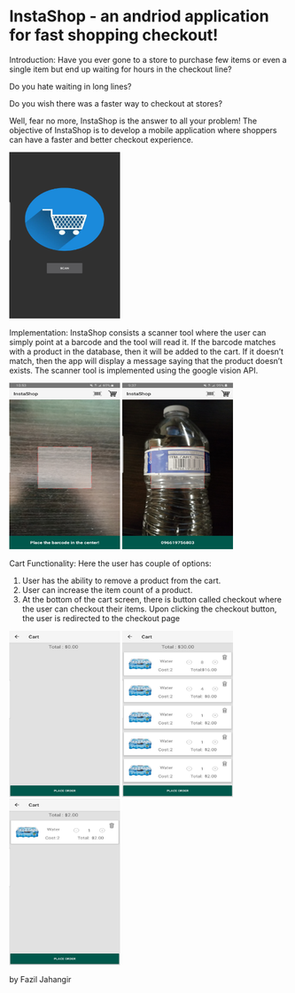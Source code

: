 # InstaShop - an andriod application for fast shopping checkout!

Introduction:
Have you ever gone to a store to purchase few items or even a single item but end up waiting for hours in the checkout line? 

Do you hate waiting in long lines?

Do you wish there was a faster way to checkout at stores? 

Well, fear no more, InstaShop is the answer to all your problem! 
The objective of InstaShop is to develop a mobile application where shoppers can have a faster and better checkout experience. 

<img src="https://github.com/Fazil-Jahangir/InstaShop/blob/master/InstaShop%20Documents/SmartSelect_20200502-133022_InstaShop.jpg?raw=true" width=200 height=300>

Implementation:
InstaShop consists a scanner tool where the user can simply point at a barcode and the tool will read it. If the barcode matches with a product in the database, then it will be added to the cart. If it doesn’t match, then the app will display a message saying that the product doesn’t exists. The scanner tool is implemented using the google vision API. 

<img src="https://github.com/Fazil-Jahangir/InstaShop/blob/master/InstaShop%20Documents/SmartSelect_20200501-105340_InstaShop.jpg?raw=true" width=200 height=300>                                 <img src="https://github.com/Fazil-Jahangir/InstaShop/blob/master/InstaShop%20Documents/SmartSelect_20200430-213721_InstaShop.jpg?raw=true" width=200 height=300>

Cart Functionality: Here the user has couple of options:
1. User has the ability to remove a product from the cart. 
2. User can increase the item count of a product. 
3. At the bottom of the cart screen, there is button called checkout where the user can checkout their items. Upon clicking the checkout button, the user is redirected to the checkout page

<img src="https://github.com/Fazil-Jahangir/InstaShop/blob/master/InstaShop%20Documents/SmartSelect_20200502-135216_InstaShop.jpg?raw=true" width=200 height=300> <img src="https://github.com/Fazil-Jahangir/InstaShop/blob/master/InstaShop%20Documents/SmartSelect_20200502-134907_InstaShop.jpg?raw=true" width=200 height=300> <img src="https://github.com/Fazil-Jahangir/InstaShop/blob/master/InstaShop%20Documents/SmartSelect_20200502-133843_InstaShop.jpg?raw=true" width=200 height=300>

























by Fazil Jahangir
